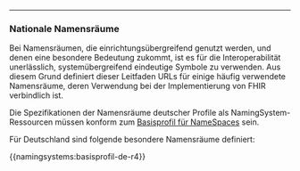 ----
### Nationale Namensräume

Bei Namensräumen, die einrichtungsübergreifend genutzt werden, und denen eine besondere Bedeutung zukommt, ist es für die Interoperabilität unerlässlich, systemübergreifend eindeutige Symbole zu verwenden.
Aus diesem Grund definiert dieser Leitfaden URLs für einige häufig verwendete Namensräume, deren Verwendung bei der Implementierung von FHIR verbindlich ist.

Die Spezifikationen der Namensräume deutscher Profile als NamingSystem-Ressourcen müssen konform zum [Basisprofil für NameSpaces](https://simplifier.net/resolve?canonical=http://fhir.de/StructureDefinition/namingsystem-de-basis&scope=de.basisprofil.r4@1.4.0) sein.

Für Deutschland sind folgende besondere Namensräume definiert:

{{namingsystems:basisprofil-de-r4}}